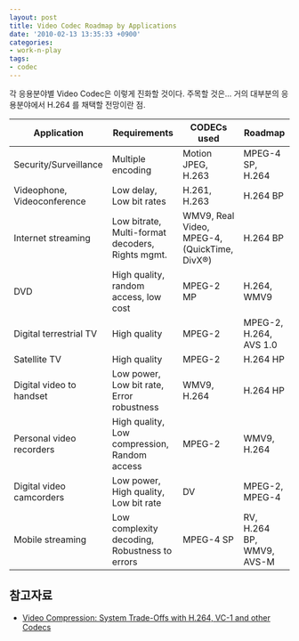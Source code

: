```yaml
---
layout: post
title: Video Codec Roadmap by Applications
date: '2010-02-13 13:35:33 +0900'
categories:
- work-n-play
tags:
- codec
---
```


각 응용분야별 Video Codec은 이렇게 진화할 것이다. 주목할 것은... 거의 대부분의 응용분야에서 H.264 를 채택할 전망이란 점.

|Application|Requirements|CODECs used|Roadmap|
|---|---|---|---|
|Security/Surveillance|Multiple encoding|Motion JPEG, H.263|MPEG-4 SP, H.264|
|Videophone, Videoconference|Low delay, Low bit rates|H.261, H.263|H.264 BP|
|Internet streaming|Low bitrate, Multi-format decoders, Rights mgmt.|WMV9, Real Video, MPEG-4, (QuickTime, DivX®)|H.264 BP|
|DVD|High quality, random access, low cost|MPEG-2 MP|H.264, WMV9|
|Digital terrestrial TV|High quality|MPEG-2|MPEG-2, H.264, AVS 1.0|
|Satellite TV|High quality|MPEG-2|H.264 HP|
|Digital video to handset|Low power, Low bit rate, Error robustness|WMV9, H.264|H.264 HP|
|Personal video recorders|High quality, Low compression, Random access|MPEG-2|WMV9, H.264|
|Digital video camcorders|Low power, High quality, Low bit rate|DV|MPEG-2, MPEG-4|
|Mobile streaming|Low complexity decoding, Robustness to errors|MPEG-4 SP|RV, H.264 BP, WMV9, AVS-M|

## 참고자료

- [Video Compression: System Trade-Offs with H.264, VC-1 and other Codecs](http://www.ti.com/litv/pdf/spry088)

